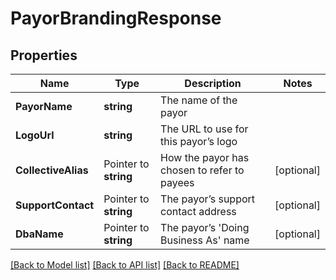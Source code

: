 # PayorBrandingResponse

## Properties

Name | Type | Description | Notes
------------ | ------------- | ------------- | -------------
**PayorName** | **string** | The name of the payor | 
**LogoUrl** | **string** | The URL to use for this payor’s logo | 
**CollectiveAlias** | Pointer to **string** | How the payor has chosen to refer to payees | [optional] 
**SupportContact** | Pointer to **string** | The payor’s support contact address | [optional] 
**DbaName** | Pointer to **string** | The payor’s &#39;Doing Business As&#39; name | [optional] 

[[Back to Model list]](../README.md#documentation-for-models) [[Back to API list]](../README.md#documentation-for-api-endpoints) [[Back to README]](../README.md)


